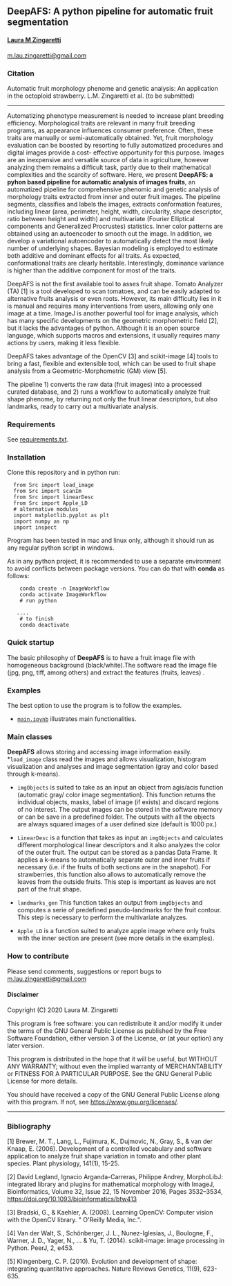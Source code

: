 ## DeepAFS: A python pipeline for automatic fruit segmentation

#### [Laura M Zingaretti](https://publons.com/researcher/3104357/maria-laura-zingaretti/)
m.lau.zingaretti@gmail.com

### Citation

Automatic fruit morphology phenome and genetic analysis: An application in the octoploid strawberry. L.M. Zingaretti et al. (to be submitted)

---
Automatizing phenotype measurement is needed to increase plant breeding efficiency. Morphological traits are relevant in many fruit breeding programs, as appearance influences consumer preference. Often, these traits are manually or semi-automatically obtained. Yet, fruit morphology evaluation can be boosted by resorting to fully automatized procedures and digital images provide a cost- effective opportunity for this purpose. Images are an inexpensive and versatile source of data in agriculture, however analyzing them remains a difficult task, partly due to their mathematical complexities and the scarcity of software. Here, we present **DeepAFS: a pyhon based pipeline for automatic analysis of images fruits**, an automatized pipeline for comprehensive phenomic and genetic analysis of morphology traits extracted from inner and outer fruit images. The pipeline segments, classifies and labels the images, extracts conformation features, including linear (area, perimeter, height, width, circularity, shape descriptor, ratio between height and width) and multivariate (Fourier Elliptical components and Generalized Procrustes) statistics. Inner color patterns are obtained using an autoencoder to smooth out the image. In addition, we develop a variational autoencoder to automatically detect the most likely number of underlying shapes. Bayesian modeling is employed to estimate both additive and dominant effects for all traits. As expected, conformational traits are clearly heritable. Interestingly, dominance variance is higher than the additive component for most of the traits. 

DeepAFS is not the first available tool to  asses fruit shape. Tomato Analyzer (TA) [1] is a tool developed to scan tomatoes, and can be easily adapted to alternative fruits analysis or even roots. However, its main difficulty lies in it is manual and requires many interventions from users, allowing only one image at a time. ImageJ is another powerful tool for image analysis, which has many specific developments on the geometric morphometric field [2], but it lacks the advantages of python. Although it is an open source language, which supports macros and  extensions, it usually requires many actions by users, making it less flexible.   

DeepAFS takes advantage of the OpenCV [3] and scikit-image [4] tools to bring a fast, flexible and extensible tool, which can be used to fruit shape analysis from a Geometric-Morphometric (GM) view [5]. 

The pipeline 1) converts the raw data (fruit images) into a processed curated database, and 2) runs a workflow to automatically analyze fruit shape phenome, by returning not only the fruit linear descriptors, but also landmarks, ready to carry out a multivariate analysis.

### Requirements
See [requirements.txt](https://github.com/lauzingaretti/DeepAFS/blob/master/requirements.txt).

### Installation
Clone this repository and in python run:

      from Src import load_image
      from Src import scanIm
      from Src import linearDesc
      from Src import Apple_LD
      # alternative modules
      import matplotlib.pyplot as plt
      import numpy as np
      import inspect

Program has been tested in mac and linux only, although it should run as any regular python script in windows.

As in any python project, it is recommended to use a separate environment to avoid conflicts between package versions. You can do that with **conda** as follows:

```
    conda create -n ImageWorkflow
    conda activate ImageWorkflow
    # run python

   ....
    # to finish
    conda deactivate
```
### Quick startup
The basic philosophy of **DeepAFS** is to have a fruit image file with homogeneous background (black/white).The software read the image file (jpg, png, tiff, among others) and extract the features (fruits, leaves)
.


### Examples
The best option to use the program is to follow the examples.
* [`main.ipynb`](https://github.com/lauzingaretti/DeepAFS/blob/master/main.ipynb) illustrates main functionalities.


### Main classes

**DeepAFS** allows storing and accessing image information easily.
*```load_image``` class read the images and allows visualization, histogram visualization and analyses and image segmentation (gray and color based through k-means).

* ```imgObjects``` is suited to take as an input an object  from agis/acis function (automatic gray/ color image segmentation). This function returns the individual objects, masks, label of image (if exists) and discard regions of no interest. The output images can be stored in the software memory or can be save in a predefined folder. The outputs with all the objects are always squared images of a user defined size (default is 1000 px.)

* ```LinearDesc``` is a function that takes as input an  `imgObjects` and calculates different morphological linear descriptors and it also analyzes the color of the outer fruit. The output can be stored as a pandas Data Frame.
 It applies a k-means to automatically separate outer and inner fruits if necessary (i.e. if the  fruits of both sections are in the snapshot). For strawberries, this function also allows to automatically remove the  leaves from the outside fruits. This step is important as leaves are  not part of the fruit shape.

* ```landmarks_gen``` This function takes an output from `imgObjects` and computes a serie of predefined pseudo-landmarks for the fruit contour. This step is necessary to perform the multivariate analyzes.

* ```Apple_LD``` is a function suited to analyze apple image where only fruits with the inner section are present (see more details in the examples). 


### How to contribute
Please send comments, suggestions or report bugs to m.lau.zingaretti@gmail.com

#### Disclaimer
Copyright (C) 2020 Laura M. Zingaretti

This program is free software: you can redistribute it and/or modify
it under the terms of the GNU General Public License as published by
the Free Software Foundation, either version 3 of the License, or
(at your option) any later version.

This program is distributed in the hope that it will be useful,
but WITHOUT ANY WARRANTY; without even the implied warranty of
MERCHANTABILITY or FITNESS FOR A PARTICULAR PURPOSE.  See the
GNU General Public License for more details.

You should have received a copy of the GNU General Public License
along with this program.  If not, see <https://www.gnu.org/licenses/>.


---

### Bibliography

[1] Brewer, M. T., Lang, L., Fujimura, K., Dujmovic, N., Gray, S., & van der Knaap, E. (2006). Development of a controlled vocabulary and software application to analyze fruit shape variation in tomato and other plant species. Plant physiology, 141(1), 15-25.

[2] David Legland, Ignacio Arganda-Carreras, Philippe Andrey, MorphoLibJ: integrated library and plugins for mathematical morphology with ImageJ, Bioinformatics, Volume 32, Issue 22, 15 November 2016, Pages 3532–3534, https://doi.org/10.1093/bioinformatics/btw413

[3] Bradski, G., & Kaehler, A. (2008). Learning OpenCV: Computer vision with the OpenCV library. " O'Reilly Media, Inc.".

[4] Van der Walt, S., Schönberger, J. L., Nunez-Iglesias, J., Boulogne, F., Warner, J. D., Yager, N., ... & Yu, T. (2014). scikit-image: image processing in Python. PeerJ, 2, e453.

[5] Klingenberg, C. P. (2010). Evolution and development of shape: integrating quantitative approaches. Nature Reviews Genetics, 11(9), 623-635.

